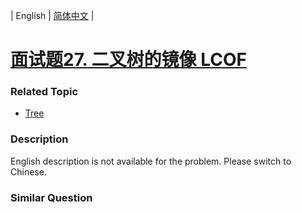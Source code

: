 | English | [简体中文](README.md) |

# [面试题27. 二叉树的镜像  LCOF](https://leetcode-cn.com/problems/er-cha-shu-de-jing-xiang-lcof)
 ### Related Topic
 - [Tree](https://leetcode-cn.com/tag/tree)

 ### Description
English description is not available for the problem. Please switch to Chinese.

### Similar Question
